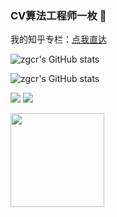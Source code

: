 ### CV算法工程师一枚 👋

我的知乎专栏：[点我直达](https://www.zhihu.com/column/c_1249719688055193600)

![zgcr's GitHub stats](https://github-readme-stats.vercel.app/api?username=zgcr&count_private=true&show_icons=true&theme=tokyonight&layout=compact)

![zgcr's GitHub stats](https://github-readme-stats.vercel.app/api/top-langs/?username=zgcr&theme=tokyonight&layout=compact)

<img src="https://github-readme-stats.vercel.app/api?username=zgcr&count_private=true&show_icons=true&theme=tokyonight&layout=compact"> <img src="https://github-readme-stats.vercel.app/api/top-langs/?username=zgcr&theme=tokyonight&layout=compact">

<img src="https://github-readme-stats.vercel.app/api/pin/?username=zgcr&repo=simpleAICV-pytorch-ImageNet-COCO-training&theme=tokyonight&layout=compact" height="150"> 
